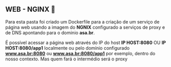 ## WEB - NGINX  :bookmark_tabs:

Para esta pasta foi criado um Dockerfile para a criação de um serviço de página web usando a imagem do **NGNIX** configurado a serviços de proxy e de DNS apontando para o dominio **asa.br**.

É possível acessar a página web através do IP do host **IP HOST:8080** OU **IP HOST:8080/app1** localmente ou pelo domínio configurado **www.asa.br:8080** ou **www.asa.br:8080/app1** por exemplo, dentro do nosso contexto. Mas quem fará o intermédio será o proxy
